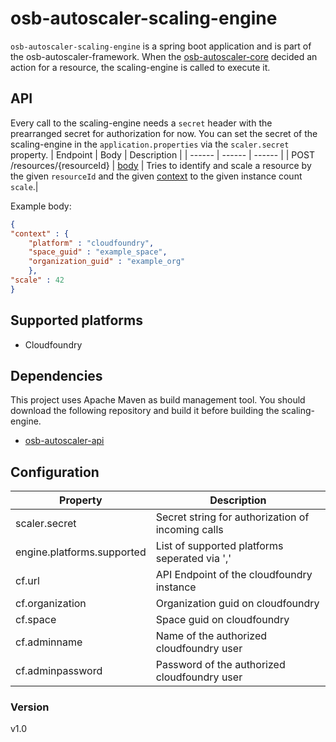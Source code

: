 # osb-autoscaler-scaling-engine
`osb-autoscaler-scaling-engine` is a spring boot application and is part of the osb-autoscaler-framework. When the [osb-autoscaler-core](https://github.com/evoila/osb-autoscaler-core) decided an action for a resource, the scaling-engine is called to execute it.

## API
Every call to the scaling-engine needs a `secret` header with the prearranged secret for authorization for now.
You can set the secret of the scaling-engine in the `application.properties` via the `scaler.secret` property.
| Endpoint | Body | Description |
| ------ | ------ | ------ |
| POST /resources/{resourceId} | [body](https://github.com/evoila/osb-autoscaler-api/blob/develop/src/main/java/de/cf/autoscaler/api/ScalingRequest.java) | Tries to identify and scale a resource by the given `resourceId` and the given [context](https://github.com/evoila/osb-autoscaler-api/blob/develop/src/main/java/de/cf/autoscaler/api/binding/BindingContext.java) to the given instance count `scale`.|

Example body:
```json
{
"context" : {
	"platform" : "cloudfoundry",
	"space_guid" : "example_space",
	"organization_guid" : "example_org"
    },
"scale" : 42
}
```



## Supported platforms
- Cloudfoundry

## Dependencies
This project uses Apache Maven as build management tool. You should download the following repository and build it before building the scaling-engine. 
- [osb-autoscaler-api](https://github.com/evoila/osb-autoscaler-api/)

## Configuration

| Property | Description |
| ------ | ------ |
| scaler.secret | Secret string for authorization of incoming calls |
| engine.platforms.supported | List of supported platforms seperated via ',' |
| cf.url | API Endpoint of the cloudfoundry instance |
| cf.organization | Organization guid on cloudfoundry |
| cf.space | Space guid on cloudfoundry |
| cf.adminname | Name of the authorized cloudfoundry user |
| cf.adminpassword | Password of the authorized cloudfoundry user |

### Version
v1.0
